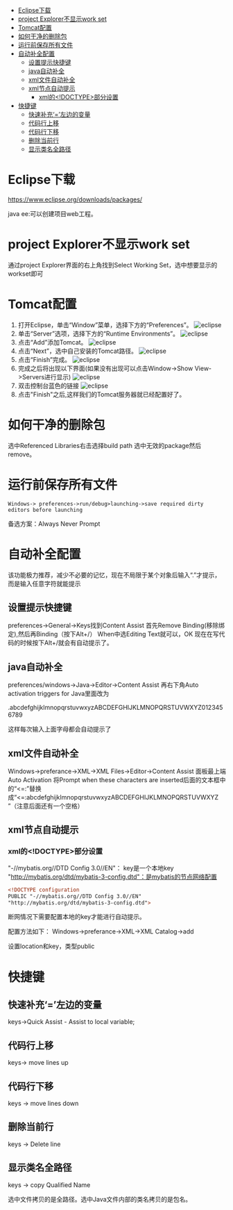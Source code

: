 - [Eclipse下载](#eclipse下载)
- [project Explorer不显示work set](#project-explorer不显示work-set)
- [Tomcat配置](#tomcat配置)
- [如何干净的删除包](#如何干净的删除包)
- [运行前保存所有文件](#运行前保存所有文件)
- [自动补全配置](#自动补全配置)
  - [设置提示快捷键](#设置提示快捷键)
  - [java自动补全](#java自动补全)
  - [xml文件自动补全](#xml文件自动补全)
  - [xml节点自动提示](#xml节点自动提示)
    - [xml的<!DOCTYPE>部分设置](#xml的doctype部分设置)
- [快捷键](#快捷键)
  - [快速补充‘=’左边的变量](#快速补充左边的变量)
  - [代码行上移](#代码行上移)
  - [代码行下移](#代码行下移)
  - [删除当前行](#删除当前行)
  - [显示类名全路径](#显示类名全路径)


# Eclipse下载

https://www.eclipse.org/downloads/packages/

java ee:可以创建项目web工程。

# project Explorer不显示work set

通过project Explorer界面的右上角找到Select Working Set，选中想要显示的workset即可

# Tomcat配置
1. 打开Eclipse，单击“Window”菜单，选择下方的“Preferences”。 
![eclipse](image/eclipse1.jpg)
2. 单击“Server”选项，选择下方的“Runtime Environments”。 
![eclipse](image/eclipse2.jpg)
3. 点击“Add”添加Tomcat。
![eclipse](image/eclipse3.png)
4. 点击“Next”，选中自己安装的Tomcat路径。
![eclipse](image/eclipse4.jpg)
5. 点击“Finish”完成。 
![eclipse](image/eclipse5.png)
6. 完成之后将出现以下界面(如果没有出现可以点击Window->Show View->Servers进行显示)
![eclipse](image/eclipse6.png)
7. 双击控制台蓝色的链接
![eclipse](image/eclipse8.png)
8. 点击"Finish"之后,这样我们的Tomcat服务器就已经配置好了。

# 如何干净的删除包

选中Referenced Libraries右击选择build path 选中无效的package然后remove。

# 运行前保存所有文件

    Windows-> preferences->run/debug>launching->save required dirty editors before launching

  备选方案：Always  Never  Prompt

# 自动补全配置

该功能极力推荐，减少不必要的记忆，现在不局限于某个对象后输入“.”才提示，而是输入任意字符就能提示

## 设置提示快捷键

preferences->General->Keys找到Content Assist
首先Remove Binding(移除绑定),然后再Binding（按下Alt+/）
When中选Editing Text就可以，OK
现在在写代码的时候按下Alt+/就会有自动提示了。


## java自动补全
preferences/windows->Java->Editor->Content Assist
再右下角Auto activation triggers for Java里面改为

.abcdefghijklmnopqrstuvwxyzABCDEFGHIJKLMNOPQRSTUVWXYZ0123456789

这样每次输入上面字母都会自动提示了


## xml文件自动补全

Windows->preferance->XML->XML Files->Editor->Content Assist
面板最上端 Auto Activation 将Prompt when these characters are inserted后面的文本框中的“<=:”替换成“<=:abcdefghijklmnopqrstuvwxyzABCDEFGHIJKLMNOPQRSTUVWXYZ ”（注意后面还有一个空格）

## xml节点自动提示

### xml的<!DOCTYPE>部分设置

"-//mybatis.org//DTD Config 3.0//EN"： key是一个本地key
"http://mybatis.org/dtd/mybatis-3-config.dtd"：是mybatis的节点网络配置

```xml
<!DOCTYPE configuration
PUBLIC "-//mybatis.org//DTD Config 3.0//EN"
"http://mybatis.org/dtd/mybatis-3-config.dtd">
```

断网情况下需要配置本地的key才能进行自动提示。

配置方法如下：
Windows->preferance->XML->XML Catalog->add

设置location和key，类型public


# 快捷键

## 快速补充‘=’左边的变量

keys->Quick Assist - Assist to local variable;

## 代码行上移

keys-> move lines up

## 代码行下移

keys -> move lines down

## 删除当前行

keys -> Delete line

## 显示类名全路径

keys -> copy Qualified Name

选中文件拷贝的是全路径。选中Java文件内部的类名拷贝的是包名。

